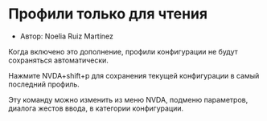 # Профили только для чтения

* Автор: Noelia Ruiz Martínez

Когда включено это дополнение, профили конфигурации не будут сохраняться автоматически.

Нажмите NVDA+shift+p для сохранения текущей конфигурации в самый последний профиль.

Эту команду можно изменить из меню NVDA, подменю параметров, диалога жестов ввода, в категории конфигурации.
